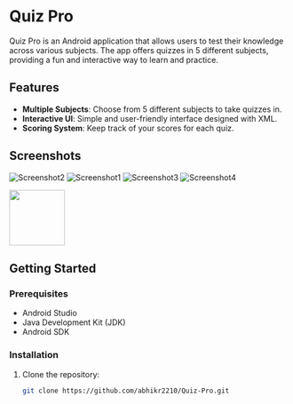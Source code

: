 # Quiz Pro

Quiz Pro is an Android application that allows users to test their knowledge across various subjects. The app offers quizzes in 5 different subjects, providing a fun and interactive way to learn and practice.

## Features

- **Multiple Subjects**: Choose from 5 different subjects to take quizzes in.
- **Interactive UI**: Simple and user-friendly interface designed with XML.
- **Scoring System**: Keep track of your scores for each quiz.

## Screenshots

![Screenshot2](https://github.com/abhikr2210/Quiz-Pro/assets/102261519/1c2588cb-2d8a-4a1f-8c20-cad48621fdba)
![Screenshot1](https://github.com/abhikr2210/Quiz-Pro/assets/102261519/24179b78-1e85-46ab-9e7c-e463596ea8d2)
![Screenshot3](https://github.com/abhikr2210/Quiz-Pro/assets/102261519/fbe2688d-61d3-45ba-8cd7-5945454c5eea)
![Screenshot4](https://github.com/abhikr2210/Quiz-Pro/assets/102261519/4ed7328d-0e7b-4bba-ab1b-1249582515b4)

<img src="https://github.com/abhikr2210/Quiz-Pro/assets/102261519/1c2588cb-2d8a-4a1f-8c20-cad48621fdba" width="100" height="100">

## Getting Started

### Prerequisites

- Android Studio
- Java Development Kit (JDK)
- Android SDK

### Installation

1. Clone the repository:
   ```bash
   git clone https://github.com/abhikr2210/Quiz-Pro.git
